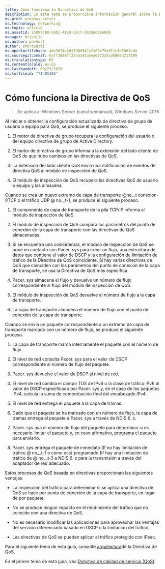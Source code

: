 ```yaml
---
title: Cómo funciona la Directiva de QoS
description: En este tema se proporciona información general sobre la Directiva de calidad de servicio (QoS), que permite usar directiva de grupo para priorizar el ancho de banda del tráfico de red de aplicaciones y servicios específicos en Windows Server 2016.
ms.prod: windows-server
ms.technology: networking
ms.topic: article
ms.assetid: 25097cb8-b9b1-41c9-b3c7-3610a032e0d8
manager: brianlic
ms.author: pashort
author: shortpatti
ms.openlocfilehash: 4de9674e2d1700d342af380c79a611c3d5961cda
ms.sourcegitcommit: 6aff3d88ff22ea141a6ea6572a5ad8dd6321f199
ms.translationtype: MT
ms.contentlocale: es-ES
ms.lasthandoff: 09/27/2019
ms.locfileid: "71405180"
---
```

# <a name="how-qos-policy-works"></a>Cómo funciona la Directiva de QoS

>Se aplica a: Windows Server (canal semianual), Windows Server 2016

Al iniciar o obtener la configuración actualizada de directiva de grupo de usuario o equipo para QoS, se produce el siguiente proceso.

1. El motor de directiva de grupo recupera la configuración del usuario o del equipo directiva de grupo de Active Directory.

2. El motor de directiva de grupo informa a la extensión del lado cliente de QoS de que hubo cambios en las directivas de QoS.

3. La extensión del lado cliente QoS envía una notificación de eventos de directiva QoS al módulo de inspección de QoS.

4. El módulo de inspección de QoS recupera las directivas QoS de usuario o equipo y las almacena.

Cuando se crea un nuevo extremo de capa de transporte @no__t conexión-0TCP o el tráfico UDP @ no__t-1, se produce el siguiente proceso.

1. El componente de capa de transporte de la pila TCP/IP informa al módulo de inspección de QoS.

2. El módulo de inspección de QoS compara los parámetros del punto de conexión de la capa de transporte con las directivas de QoS almacenadas.

3. Si se encuentra una coincidencia, el módulo de inspección de QoS se pone en contacto con Pacer. sys para crear un flujo, una estructura de datos que contiene el valor de DSCP y la configuración de limitación de tráfico de la Directiva de QoS coincidente. Si hay varias directivas de QoS que coinciden con los parámetros del punto de conexión de la capa de transporte, se usa la Directiva de QoS más específica.

4. Pacer. sys almacena el flujo y devuelve un número de flujo correspondiente al flujo del módulo de inspección de QoS.

5. El módulo de inspección de QoS devuelve el número de flujo a la capa de transporte.

6. La capa de transporte almacena el número de flujo con el punto de conexión de la capa de transporte.

Cuando se envía un paquete correspondiente a un extremo de capa de transporte marcado con un número de flujo, se produce el siguiente proceso.

1. La capa de transporte marca internamente el paquete con el número de flujo.

2. El nivel de red consulta Pacer. sys para el valor de DSCP correspondiente al número de flujo del paquete.

3. Pacer. sys devuelve el valor de DSCP al nivel de red.

4. El nivel de red cambia el campo TOS de IPv4 o la clase de tráfico IPv6 al valor de DSCP especificado por Pacer. sys y, en el caso de los paquetes IPv4, calcula la suma de comprobación final del encabezado IPv4.

5. El nivel de red entrega el paquete a la capa de tramas.

6. Dado que el paquete se ha marcado con un número de flujo, la capa de tramas entrega el paquete a Pacer. sys a través de NDIS 6. x.

7. Pacer. sys usa el número de flujo del paquete para determinar si es necesario limitar el paquete y, en caso afirmativo, programa el paquete para enviarlo.

8. Pacer. sys entrega el paquete de inmediato \(If no hay limitación de tráfico @ no__t-1 o como está programado \(If hay una limitación de tráfico de @ no__t-3 a NDIS 6. x para la transmisión a través del adaptador de red adecuado.

Estos procesos de QoS basada en directivas proporcionan las siguientes ventajas.

- La inspección del tráfico para determinar si se aplica una directiva de QoS se hace por punto de conexión de la capa de transporte, en lugar de por paquete.

- No se produce ningún impacto en el rendimiento del tráfico que no coincide con una directiva de QoS.

- No es necesario modificar las aplicaciones para aprovechar las ventajas del servicio diferenciado basado en DSCP o la limitación del tráfico.

- Las directivas de QoS se pueden aplicar al tráfico protegido con IPsec.

Para el siguiente tema de esta guía, consulte [arquitectura](qos-policy-architecture.md)de la Directiva de QoS.

En el primer tema de esta guía, vea [Directiva de calidad de servicio (QoS)](qos-policy-top.md).
